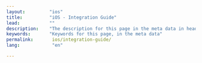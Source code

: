 ```yaml
---
layout:         "ios"
title:          "iOS - Integration Guide"
lead:           ""
description:    "The description for this page in the meta data in header."
keywords:       "Keywords for this page, in the meta data"
permalink:       ios/integration-guide/
lang:            "en"

---
```

